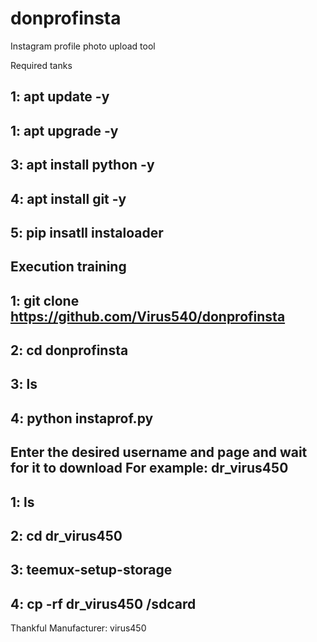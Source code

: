 # donprofinsta
Instagram profile photo upload tool

Required tanks

1: apt update -y
----------------
1: apt upgrade -y
----------------
3: apt install python -y
----------------
4: apt install git -y
----------------
5: pip insatll instaloader 
-----------------------
Execution training
-----------------------
1: git clone https://github.com/Virus540/donprofinsta
----------------
2: cd donprofinsta
----------------
3: ls
----------------
4: python instaprof.py
-----------------------
Enter the desired username 
and page and wait for it to download
For example: dr_virus450
-----------------------
1: ls
----------------
2: cd dr_virus450
----------------
3: teemux-setup-storage
----------------
4: cp -rf dr_virus450 /sdcard
-----------------------
Thankful 
Manufacturer: virus450
